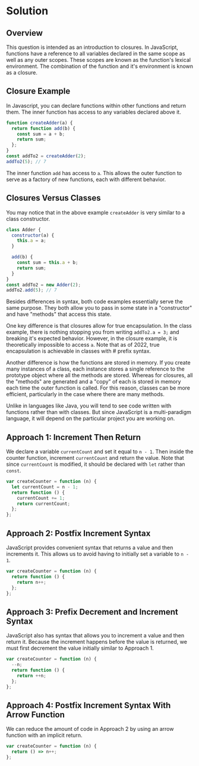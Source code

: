 # Solution

## Overview

This question is intended as an introduction to closures. In JavaScript, functions have a reference to all variables declared in the same scope as well as any outer scopes. These scopes are known as the function's lexical environment. The combination of the function and it's environment is known as a closure.

## Closure Example

In Javascript, you can declare functions within other functions and return them. The inner function has access to any variables declared above it.

```javascript
function createAdder(a) {
  return function add(b) {
    const sum = a + b;
    return sum;
  };
}
const addTo2 = createAdder(2);
addTo2(5); // 7
```

The inner function `add` has access to `a`. This allows the outer function to serve as a factory of new functions, each with different behavior.

## Closures Versus Classes

You may notice that in the above example `createAdder` is very similar to a class constructor.

```javascript
class Adder {
  constructor(a) {
    this.a = a;
  }

  add(b) {
    const sum = this.a + b;
    return sum;
  }
}
const addTo2 = new Adder(2);
addTo2.add(5); // 7
```

Besides differences in syntax, both code examples essentially serve the same purpose. They both allow you to pass in some state in a "constructor" and have "methods" that access this state.

One key difference is that closures allow for true encapsulation. In the class example, there is nothing stopping you from writing `addTo2.a = 3;` and breaking it's expected behavior. However, in the closure example, it is theoretically impossible to access `a`. Note that as of 2022, true encapsulation is achievable in classes with # prefix syntax.

Another difference is how the functions are stored in memory. If you create many instances of a class, each instance stores a single reference to the prototype object where all the methods are stored. Whereas for closures, all the "methods" are generated and a "copy" of each is stored in memory each time the outer function is called. For this reason, classes can be more efficient, particularly in the case where there are many methods.

Unlike in languages like Java, you will tend to see code written with functions rather than with classes. But since JavaScript is a multi-paradigm language, it will depend on the particular project you are working on.

## Approach 1: Increment Then Return

We declare a variable `currentCount` and set it equal to `n - 1`. Then inside the counter function, increment `currentCount` and return the value. Note that since `currentCount` is modified, it should be declared with `let` rather than `const`.

```javascript
var createCounter = function (n) {
  let currentCount = n - 1;
  return function () {
    currentCount += 1;
    return currentCount;
  };
};
```

## Approach 2: Postfix Increment Syntax

JavaScript provides convenient syntax that returns a value and then increments it. This allows us to avoid having to initially set a variable to `n - 1`.

```javascript
var createCounter = function (n) {
  return function () {
    return n++;
  };
};
```

## Approach 3: Prefix Decrement and Increment Syntax

JavaScript also has syntax that allows you to increment a value and then return it. Because the increment happens before the value is returned, we must first decrement the value initially similar to Approach 1.

```javascript
var createCounter = function (n) {
  --n;
  return function () {
    return ++n;
  };
};
```

## Approach 4: Postfix Increment Syntax With Arrow Function

We can reduce the amount of code in Approach 2 by using an arrow function with an implicit return.

```javascript
var createCounter = function (n) {
  return () => n++;
};
```
